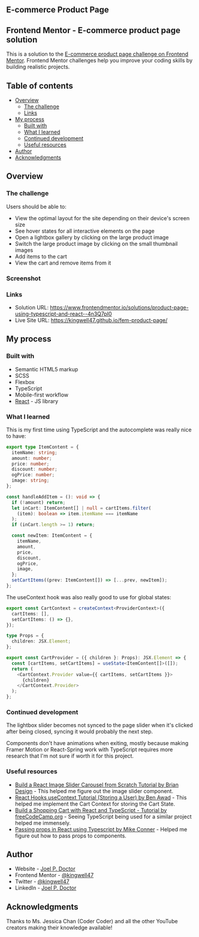 ## E-commerce Product Page

## Frontend Mentor - E-commerce product page solution

This is a solution to the [E-commerce product page challenge on Frontend Mentor](https://www.frontendmentor.io/challenges/ecommerce-product-page-UPsZ9MJp6). Frontend Mentor challenges help you improve your coding skills by building realistic projects.

## Table of contents

- [Overview](#overview)
  - [The challenge](#the-challenge)
  - [Links](#links)
- [My process](#my-process)
  - [Built with](#built-with)
  - [What I learned](#what-i-learned)
  - [Continued development](#continued-development)
  - [Useful resources](#useful-resources)
- [Author](#author)
- [Acknowledgments](#acknowledgments)

## Overview

### The challenge

Users should be able to:

- View the optimal layout for the site depending on their device's screen size
- See hover states for all interactive elements on the page
- Open a lightbox gallery by clicking on the large product image
- Switch the large product image by clicking on the small thumbnail images
- Add items to the cart
- View the cart and remove items from it

### Screenshot

### Links

- Solution URL: https://www.frontendmentor.io/solutions/product-page-using-typescript-and-react--4n3Q7pI0
- Live Site URL: https://kingwell47.github.io/fem-product-page/

## My process

### Built with

- Semantic HTML5 markup
- SCSS
- Flexbox
- TypeScript
- Mobile-first workflow
- [React](https://reactjs.org/) - JS library

### What I learned

This is my first time using TypeScript and the autocomplete was really nice to have:

```ts
export type ItemContent = {
  itemName: string;
  amount: number;
  price: number;
  discount: number;
  ogPrice: number;
  image: string;
};

const handleAddItem = (): void => {
  if (!amount) return;
  let inCart: ItemContent[] | null = cartItems.filter(
    (item): boolean => item.itemName === itemName
  );
  if (inCart.length >= 1) return;

  const newItem: ItemContent = {
    itemName,
    amount,
    price,
    discount,
    ogPrice,
    image,
  };
  setCartItems((prev: ItemContent[]) => [...prev, newItem]);
};
```

The useContext hook was also really good to use for global states:

```ts
export const CartContext = createContext<ProviderContext>({
  cartItems: [],
  setCartItems: () => {},
});

type Props = {
  children: JSX.Element;
};

export const CartProvider = ({ children }: Props): JSX.Element => {
  const [cartItems, setCartItems] = useState<ItemContent[]>([]);
  return (
    <CartContext.Provider value={{ cartItems, setCartItems }}>
      {children}
    </CartContext.Provider>
  );
};
```

### Continued development

The lightbox slider becomes not synced to the page slider when it's clicked after being closed, syncing it would probably the next step.

Components don't have animations when exiting, mostly because making Framer Motion or React-Spring work with TypeScript requires more research that I'm not sure if worth it for this project.

### Useful resources

- [Build a React Image Slider Carousel from Scratch Tutorial by Brian Design](https://www.youtube.com/watch?v=l1MYfu5YWHc) - This helped me figure out the image slider component.
- [React Hooks useContext Tutorial (Storing a User) by Ben Awad](https://youtu.be/lhMKvyLRWo0) - This helped me implement the Cart Context for storing the Cart State.
- [Build a Shopping Cart with React and TypeScript - Tutorial by freeCodeCamp.org](https://youtu.be/sfmL6bGbiN8) - Seeing TypeScript being used for a similar project helped me immensely.
- [Passing props in React using Typescript by Mike Conner](https://dev.to/mconner89/passing-props-in-react-using-typescript-20lm) - Helped me figure out how to pass props to components.

## Author

- Website - [Joel P. Doctor](https://joeldoctor.com/)
- Frontend Mentor - [@kingwell47](https://www.frontendmentor.io/profile/kingwell47)
- Twitter - [@kingwell47](https://www.twitter.com/kingwell47)
- LinkedIn - [Joel P. Doctor](https://www.linkedin.com/in/joel-d-05854919/)

## Acknowledgments

Thanks to Ms. Jessica Chan (Coder Coder) and all the other YouTube creators making their knowledge available!
